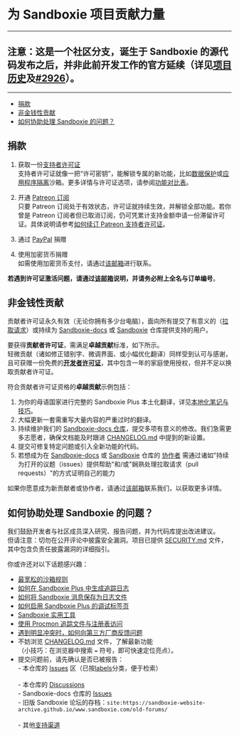 # 为 Sandboxie 项目贡献力量
---
## 注意：这是一个社区分支，诞生于 Sandboxie 的源代码发布之后，并非此前开发工作的官方延续（详见[项目历史](./README.md#-project-history)及[#2926](https://github.com/sandboxie-plus/Sandboxie/issues/2926)）。
---

- [捐款](#捐款)  
- [非金钱性贡献](#非金钱性贡献)  
- [如何协助处理 Sandboxie 的问题？](#如何协助处理-sandboxie-的问题？)

## 捐款

1. 获取一份[支持者许可证](https://sandboxie-plus.com/go.php?to=sbie-get-cert)  
支持者许可证就像一把“许可密钥”，能解锁专属的新功能，比如[数据保护](https://sandboxie-plus.com/privacy-mode/)或[应用程序隔离](https://sandboxie-plus.com/compartment-mode/)沙箱。更多详情与许可证选项，请参阅[功能对比表](https://github.com/sandboxie-plus/sandboxie-docs/blob/main/docs/Content/FeatureComparison.md)。

2. 开通 [Patreon 订阅](https://www.patreon.com/DavidXanatos)  
只要 Patreon 订阅处于有效状态，许可证就持续生效，并解锁全部功能。若你曾是 Patreon 订阅者但已取消订阅，仍可凭累计支持金额申请一份滞留许可证。具体说明请参考[如何续订 Patreon 支持者许可证](https://github.com/sandboxie-plus/Sandboxie/issues/2144)。

3. 通过 [PayPal](https://sandboxie-plus.com/go.php?to=donate) 捐赠  

4. 使用加密货币捐赠  
如需使用加密货币支付，请通过[该邮箱](https://xanasoft.com/contact/)进行联系。  

**若遇到许可证激活问题，请通过[该邮箱](https://xanasoft.com/contact/)说明，并请务必附上全名与订单编号**。

## 非金钱性贡献

贡献者许可证永久有效（无论你拥有多少台电脑），面向所有提交了有意义的（[拉取请求](https://docs.github.com/articles/creating-a-pull-request)）或持续为 [Sandboxie-docs](https://github.com/sandboxie-plus/sandboxie-docs) 或 [Sandboxie](https://github.com/sandboxie-plus/Sandboxie) 仓库提供支持的用户。

要获得**贡献者许可证**，需满足**卓越贡献**标准，如下所示。  
轻微贡献（诸如修正错别字、微调界面、或小幅优化翻译）同样受到认可与感谢，且可获赠一份免费的[**开发者许可证**](https://xanasoft.com/product/sandboxie-plus-developer/)，其中包含一年的家庭使用授权，但并不足以换取贡献者许可证。

符合贡献者许可证资格的**卓越贡献**示例包括：
1. 为你的母语国家进行完整的 Sandboxie Plus 本土化翻译，详见[本地化笔记与技巧](https://github.com/sandboxie-plus/Sandboxie/discussions/1123#discussioncomment-1203489)。  
2. 大幅更新一套需重写大量内容的严重过时的翻译。  
3. 持续维护我们的 [Sandboxie-docs 仓库](https://github.com/sandboxie-plus/sandboxie-docs)，提交多项有意义的修改。我们急需更多志愿者，确保文档能及时跟进 [CHANGELOG.md](./CHANGELOG.md) 中提到的新设置。  
4. 提交可修复特定问题或引入全新功能的代码。  
5. 若想成为在 [Sandboxie-docs](https://github.com/sandboxie-plus/sandboxie-docs) 或 [Sandboxie](https://github.com/sandboxie-plus/Sandboxie) 仓库的 [协作者](https://docs.github.com/en/account-and-profile/setting-up-and-managing-your-personal-account-on-github/managing-personal-account-settings/permission-levels-for-a-personal-account-repository#collaborator-access-for-a-repository-owned-by-a-personal-account)
需通过诸如"持续为打开的议题（issues）提供帮助"和/或"娴熟处理拉取请求（pull requests）"的方式证明自己的能力

如果你愿意成为新贡献者或协作者，请通过[该邮箱](https://xanasoft.com/contact/)联系我们，以获取更多详情。

## 如何协助处理 Sandboxie 的问题？

我们鼓励开发者与社区成员深入研究、报告问题，并为代码库提出改进建议。  
但请注意：切勿在公开评论中披露安全漏洞。项目已提供 [SECURITY.md](./SECURITY.md) 文件，其中包含负责任披露漏洞的详细指引。

你或许还对以下话题感兴趣：

- [最宽松的沙箱规则](https://github.com/sandboxie-plus/Sandboxie/issues/1515#issuecomment-1006408988)  
- [如何在 Sandboxie Plus 中生成追踪日志](https://github.com/sandboxie-plus/Sandboxie/issues/1208#issuecomment-1200170825)  
- [如何将 Sandboxie 消息保存为日志文件](https://sandboxie-plus.github.io/sandboxie-docs/Content/MessagesFromSandboxie.html#log-messages-to-a-file)  
- [如何启用 Sandboxie Plus 的调试标签页](https://github.com/sandboxie-plus/Sandboxie/issues/2134#issuecomment-1215466315)  
- [Sandboxie 实用工具](https://github.com/sandboxie-plus/Sandboxie#-useful-tools-for-sandboxie)  
- [使用 Procmon 追踪文件与注册表访问](https://github.com/sandboxie-plus/Sandboxie/issues/1679#issuecomment-1065760921)  
- [遇到明显冲突时，如何向第三方厂商反馈问题](https://github.com/sandboxie-plus/Sandboxie/issues/2025#issuecomment-1200110235)
- 不妨浏览 [CHANGELOG.md](./CHANGELOG.md) 文件，了解最新功能 <br> （小技巧：在浏览器中搜索 `=` 符号，即可快速定位亮点）。  
- 提交问题前，请先确认是否已被报告：
 <br> - 本仓库的 [Issues](https://github.com/sandboxie-plus/Sandboxie/issues) 区（已按[labels](https://github.com/sandboxie-plus/Sandboxie/labels)分类，便于检索）  
 <br> - 本仓库的 [Discussions](https://github.com/sandboxie-plus/Sandboxie/discussions) 
 <br> - Sandboxie-docs 仓库的 [Issues](https://github.com/sandboxie-plus/sandboxie-docs/issues) 
 <br> - 旧版 Sandboxie 论坛的存档：`site:https://sandboxie-website-archive.github.io/www.sandboxie.com/old-forums/`  
 <br> - 其他[支持渠道](https://github.com/sandboxie-plus/Sandboxie/discussions/1768)
